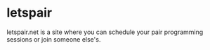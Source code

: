 letspair
========

letspair.net is a site where you can schedule your pair programming sessions or join someone else's.
